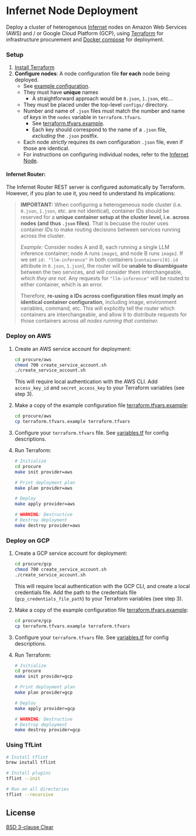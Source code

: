 # Infernet Node Deployment

Deploy a cluster of heterogenous [Infernet](https://github.com/ritual-net/infernet-node) nodes on Amazon Web Services (AWS) and / or Google Cloud Platform (GCP), using [Terraform](https://www.terraform.io/) for infrastructure procurement and [Docker compose](https://docs.docker.com/compose/) for deployment.


### Setup
1. [Install Terraform](https://developer.hashicorp.com/terraform/install)
2. **Configure nodes**: A node configuration file **for each** node being deployed.
    - See [example configuration](configs/0.json.example).
    - They must have **unique** names
        - A straightforward approach would be `0.json`, `1.json`, etc...
    - They must be placed under the top-level `configs/` directory.
    - Number and name of `.json` files must match the number and name of *keys* in the `nodes` variable in `terraform.tfvars`.
        - See [terraform.tfvars.example](./procure/aws/terraform.tfvars.example).
        - Each key should correspond to the name of a `.json` file, *excluding* the `.json` postfix.
    - Each node *strictly* requires its own configuration `.json` file, even if those are identical.
    - For instructions on configuring individual nodes, refer to the [Infernet Node](https://github.com/ritual-net/infernet-node).

#### Infernet Router:
The Infernet Router REST server is configured automatically by Terraform. However, if you plan to use it, you need to understand its implications:
> **IMPORTANT:** When configuring a heterogeneous node cluster (i.e. `0.json`, `1.json`, etc. are not identical), container IDs should be reserved for a **unique container setup at the cluster level, i.e. across nodes (and thus `.json` files)**. That is becuase the router uses container IDs to make routing decisions between services running across the cluster.
>
> _Example:_ Consider nodes A and B, each running a single LLM inference container; node A runs `image1`, and node B runs `image2`. If we set `id: "llm-inference"` in both containers (`containers[0].id` attribute in `0.json`, `1.json`), the router will be **unable to disambiguate** between the two services, and will consider them interchangeable, _which they are not._ Any requests for `"llm-inference"` will be routed to either container, which is an error.
>
> Therefore, **re-using a IDs across configuration files must imply an identical container configuration**, including image, environment variables, command, etc. This will explicitly tell the router which containers are interchangeable, and allow it to distribute requests for those containers across _all nodes running that container._

### Deploy on AWS

1. Create an AWS service account for deployment:
    ```bash
    cd procure/aws
    chmod 700 create_service_account.sh
    ./create_service_account.sh
    ```
    This will require local authentication with the AWS CLI. Add `access_key_id` and `secret_access_key` to your Terraform variables (see step 3).

2. Make a copy of the example configuration file [terraform.tfvars.example](procure/aws/terraform.tfvars.example):
    ```bash
    cd procure/aws
    cp terraform.tfvars.example terraform.tfvars
    ```

3. Configure your `terraform.tfvars` file. See [variables.tf](procure/aws/variables.tf) for config descriptions.

4. Run Terraform:
    ```bash
    # Initialize
    cd procure
    make init provider=aws

    # Print deployment plan
    make plan provider=aws

    # Deploy
    make apply provider=aws

    # WARNING: Destructive
    # Destroy deployment
    make destroy provider=aws
    ```

### Deploy on GCP


1. Create a GCP service account for deployment:
    ```bash
    cd procure/gcp
    chmod 700 create_service_account.sh
    ./create_service_account.sh
    ```
    This will require local authentication with the GCP CLI, and create a local credentials file. Add the path to the credentials file (`gcp_credentials_file_path`) to your Terraform variables (see step 3).

2. Make a copy of the example configuration file [terraform.tfvars.example](procure/gcp/terraform.tfvars.example):
    ```bash
    cd procure/gcp
    cp terraform.tfvars.example terraform.tfvars
    ```
3. Configure your `terraform.tfvars` file. See [variables.tf](procure/gcp/variables.tf) for config descriptions.

4. Run Terraform:
    ```bash
    # Initialize
    cd procure
    make init provider=gcp

    # Print deployment plan
    make plan provider=gcp

    # Deploy
    make apply provider=gcp

    # WARNING: Destructive
    # Destroy deployment
    make destroy provider=gcp
    ```

### Using TfLint

```bash
# Install tflint
brew install tflint

# Install plugins
tflint --init

# Run on all directories
tflint --recursive
```

## License

[BSD 3-clause Clear](./LICENSE)
